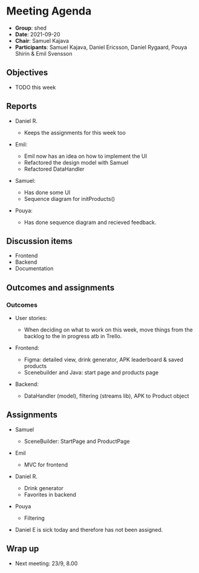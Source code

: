 # Meeting Agenda 

- **Group**:        shed
- **Date**:         2021-09-20
- **Chair**:        Samuel Kajava
- **Participants**: Samuel Kajava, Daniel Ericsson, Daniel Rygaard, Pouya Shirin & Emil Svensson

## Objectives

* TODO this week

## Reports

* Daniel R.
  * Keeps the assignments for this week too

* Emil:
  * Emil now has an idea on how to implement the UI
  * Refactored the design model with Samuel
  * Refactored DataHandler

* Samuel:
  * Has done some UI
  * Sequence diagram for initProducts()

* Pouya:
  * Has done sequence diagram and recieved feedback.

## Discussion items

* Frontend
* Backend
* Documentation

## Outcomes and assignments

### Outcomes

* User stories:
  * When deciding on what to work on this week, move things from the backlog to the in progress atb in Trello.

* Frontend:
  * Figma: detailed view, drink generator, APK leaderboard & saved products
  * Scenebuilder and Java: start page and products page

* Backend:
  * DataHandler (model), filtering (streams lib), APK to Product object


## Assignments

* Samuel
  * SceneBuilder: StartPage and ProductPage

* Emil
  * MVC for frontend

* Daniel R.
  * Drink generator
  * Favorites in backend

* Pouya
  * Filtering

* Daniel E is sick today and therefore has not been assigned.

## Wrap up

* Next meeting: 23/9, 8.00
